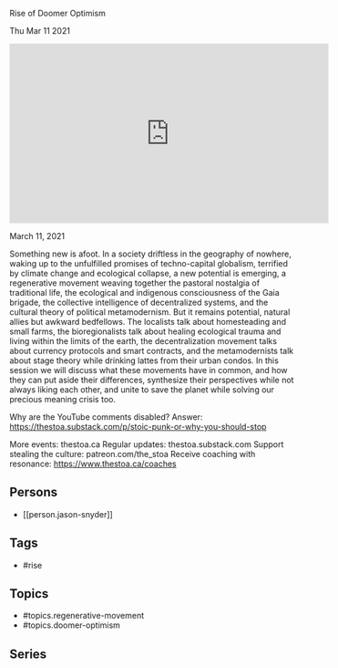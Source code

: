 

 Rise of Doomer Optimism

Thu Mar 11 2021

<iframe width="560" height="315" src="https://www.youtube.com/embed/JDtDoiITi0g" title="The Regenerative Movement: Rise of Doomer Optimism w/ Jason Snyder" frameborder="0" allow="accelerometer; autoplay; clipboard-write; encrypted-media; gyroscope; picture-in-picture" allowfullscreen ></iframe>

March 11, 2021

Something new is afoot. In a society driftless in the geography of nowhere, waking up to the unfulfilled promises of techno-capital globalism, terrified by climate change and ecological collapse, a new potential is emerging, a regenerative movement weaving together the pastoral nostalgia of traditional life, the ecological and indigenous consciousness of the Gaia brigade, the collective intelligence of decentralized systems, and the cultural theory of political metamodernism. But it remains potential, natural allies but awkward bedfellows. The localists talk about homesteading and small farms, the bioregionalists talk about healing ecological trauma and living within the limits of the earth, the decentralization movement talks about currency protocols and smart contracts, and the metamodernists talk about stage theory while drinking lattes from their urban condos. In this session we will discuss what these movements have in common, and how they can put aside their differences, synthesize their perspectives while not always liking each other, and unite to save the planet while solving our precious meaning crisis too. 

Why are the YouTube comments disabled? Answer: https://thestoa.substack.com/p/stoic-punk-or-why-you-should-stop

More events: thestoa.ca
Regular updates: thestoa.substack.com
Support stealing the culture: patreon.com/the_stoa
Receive coaching with resonance: https://www.thestoa.ca/coaches

## Persons

- [[person.jason-snyder]]

## Tags

- #rise

## Topics

- #topics.regenerative-movement
- #topics.doomer-optimism

## Series



